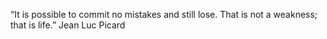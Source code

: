 “It is possible to commit no mistakes and still lose. That is not a weakness; that is life.” Jean Luc Picard
